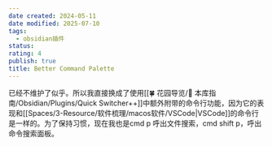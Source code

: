 ```yaml
---
date created: 2024-05-11
date modified: 2025-07-10
tags:
  - obsidian插件
status:
rating: 4
publish: true
title: Better Command Palette
---
```



已经不维护了似乎。所以我直接换成了使用[[🍀 花园导览/🧰 本库指南/Obsidian/Plugins/Quick Switcher++]]中额外附带的命令行功能，因为它的表现和[[Spaces/3-Resource/软件梳理/macos软件/VSCode\|VSCode]]的命令行是一样的。为了保持习惯，现在我也是cmd p 呼出文件搜索，cmd shift p，呼出命令搜索面板。
